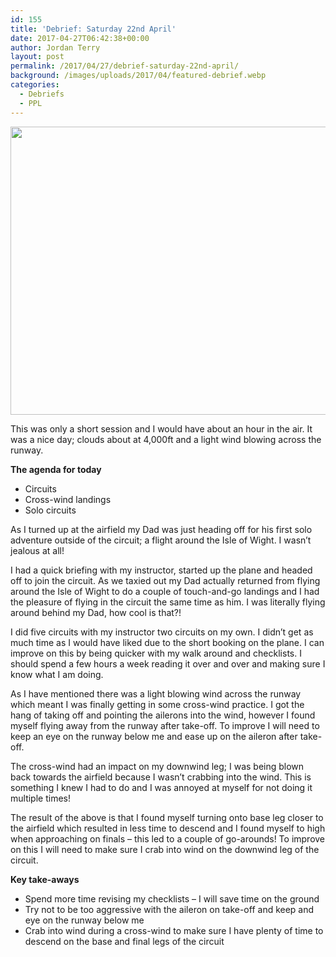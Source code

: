 ```yaml
---
id: 155
title: 'Debrief: Saturday 22nd April'
date: 2017-04-27T06:42:38+00:00
author: Jordan Terry
layout: post
permalink: /2017/04/27/debrief-saturday-22nd-april/
background: /images/uploads/2017/04/featured-debrief.webp
categories:
  - Debriefs
  - PPL
---
```


<img loading="lazy" class="alignnone size-large wp-image-156" src="{{ site.baseurl }}/images/uploads/2017/04/featured-debrief-1024x461.webp" alt="" width="1024" height="461" srcset="{{ site.baseurl }}/images/uploads/2017/04/featured-debrief-1024x461.webp 1024w, {{ site.baseurl }}/images/uploads/2017/04/featured-debrief-300x135.webp 300w, {{ site.baseurl }}/images/uploads/2017/04/featured-debrief-768x346.webp 768w, {{ site.baseurl }}/images/uploads/2017/04/featured-debrief.webp 2000w" sizes="(max-width: 1024px) 100vw, 1024px" />

This was only a short session and I would have about an hour in the air. It was a nice day; clouds about at 4,000ft and
a light wind blowing across the runway.

**The agenda for today**

* Circuits
* Cross-wind landings
* Solo circuits

As I turned up at the airfield my Dad was just heading off for his first solo adventure outside of the circuit; a flight
around the Isle of Wight. I wasn’t jealous at all!

I had a quick briefing with my instructor, started up the plane and headed off to join the circuit. As we taxied out my
Dad actually returned from flying around the Isle of Wight to do a couple of touch-and-go landings and I had the
pleasure of flying in the circuit the same time as him. I was literally flying around behind my Dad, how cool is that?!

I did five circuits with my instructor two circuits on my own. I didn’t get as much time as I would have liked due to
the short booking on the plane. I can improve on this by being quicker with my walk around and checklists. I should
spend a few hours a week reading it over and over and making sure I know what I am doing.

As I have mentioned there was a light blowing wind across the runway which meant I was finally getting in some
cross-wind practice. I got the hang of taking off and pointing the ailerons into the wind, however I found myself flying
away from the runway after take-off. To improve I will need to keep an eye on the runway below me and ease up on the
aileron after take-off.

The cross-wind had an impact on my downwind leg; I was being blown back towards the airfield because I wasn’t crabbing
into the wind. This is something I knew I had to do and I was annoyed at myself for not doing it multiple times!

The result of the above is that I found myself turning onto base leg closer to the airfield which resulted in less time
to descend and I found myself to high when approaching on finals &#8211; this led to a couple of go-arounds! To improve
on this I will need to make sure I crab into wind on the downwind leg of the circuit.

**Key take-aways**

* Spend more time revising my checklists &#8211; I will save time on the ground
* Try not to be too aggressive with the aileron on take-off and keep and eye on the runway below me
* Crab into wind during a cross-wind to make sure I have plenty of time to descend on the base and final legs of the
  circuit